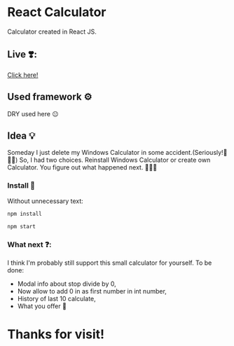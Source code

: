 # React Calculator

Calculator created in React JS. 

## Live ❣️:

[Click here!](https://react-calculator-example.netlify.app/)

## Used framework ⚙️
DRY used here 😐

## Idea 💡

Someday I just delete my Windows Calculator in some accident.(Seriously!🤣🤣🤣)
So, I had two choices. Reinstall Windows Calculator or create own Calculator. You figure out what happened next. 🤣🤣🤣


### Install 💾
Without unnecessary text:
```bash
npm install
```
```bash
npm start
```

### What next ❓:

I think I'm probably still support this small calculator for yourself.
To be done:
* Modal info about stop divide by 0,
* Now allow to add 0 in as first number in int number,
* History of last 10 calculate,
* What you offer 🙏

# Thanks for visit! 
